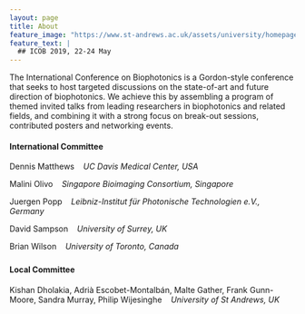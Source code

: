 ```yaml
---
layout: page
title: About
feature_image: "https://www.st-andrews.ac.uk/assets/university/homepage/images/hero-banner/st-andrews-hero-banner-sep-2018.jpg"
feature_text: |
  ## ICOB 2019, 22-24 May
---
```


The International Conference on Biophotonics is a Gordon-style conference that seeks to host targeted discussions on the state-of-art and future direction of biophotonics.
We achieve this by assembling a program of themed invited talks from leading researchers in biophotonics and related fields, and combining it with a strong focus on break-out sessions, contributed posters and networking events.

#### International Committee

<div style="margin-top: 1rem; margin-bottom: 1.5rem">

<p style="margin-bottom: 0.5rem">
Dennis Matthews &nbsp;&nbsp;
<span style="font-style: italic;">UC Davis Medical Center, USA</span>
</p>

<p style="margin-bottom: 0.5rem">
Malini Olivo &nbsp;&nbsp;
<span style="font-style: italic;">Singapore Bioimaging Consortium, Singapore</span>
</p>

<p style="margin-bottom: 0.5rem">
Juergen Popp &nbsp;&nbsp;
<span style="font-style: italic;">Leibniz-Institut für Photonische Technologien e.V., Germany</span>
</p>

<p style="margin-bottom: 0.5rem">
David Sampson &nbsp;&nbsp;
<span style="font-style: italic;">University of Surrey, UK</span>
</p>

<p style="margin-bottom: 0.5rem">
Brian Wilson &nbsp;&nbsp;
<span style="font-style: italic;">University of Toronto, Canada</span>
</p>

</div>



#### Local Committee

<div style="margin-top: 1rem; margin-bottom: 1.5rem">

<!--
<p style="margin-bottom: 0.5rem">
<span style="font-style: italic;">University of St Andrews, UK</span>
<br>
Kishan Dholakia
<br>
Sandra Murray
<br>
Philip Wijesinghe
<br>
Adrià Escobet-Montalbán
</p>
-->

<p style="margin-bottom: 0.5rem">
Kishan Dholakia, 
Adrià Escobet-Montalbán, 
Malte Gather,
Frank Gunn-Moore,
Sandra Murray, 
Philip Wijesinghe
&nbsp;&nbsp;
<span style="font-style: italic;">University of St Andrews, UK</span>
</p>

</div>


